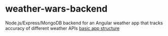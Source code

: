 # weather-wars-backend
Node.js/Express/MongoDB backend for an Angular weather app that tracks accuracy of different weather APIs
[basic app structure](/structure.png)